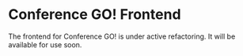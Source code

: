 # Conference GO! Frontend

The frontend for Conference GO! is under active refactoring. It will be available for use soon.
